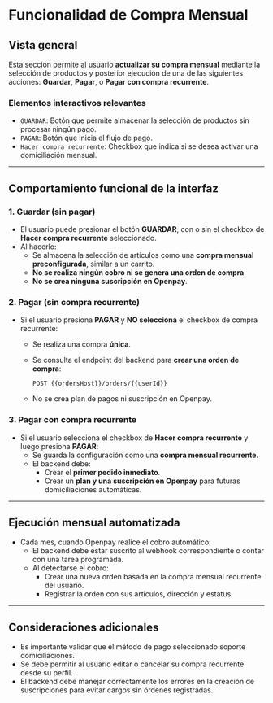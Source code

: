 # Funcionalidad de Compra Mensual

## Vista general

Esta sección permite al usuario **actualizar su compra mensual** mediante la selección de productos y posterior ejecución de una de las siguientes acciones: **Guardar**, **Pagar**, o **Pagar con compra recurrente**.

### Elementos interactivos relevantes

- `GUARDAR`: Botón que permite almacenar la selección de productos sin procesar ningún pago.
- `PAGAR`: Botón que inicia el flujo de pago.
- `Hacer compra recurrente`: Checkbox que indica si se desea activar una domiciliación mensual.

---

## Comportamiento funcional de la interfaz

### 1. Guardar (sin pagar)

- El usuario puede presionar el botón **GUARDAR**, con o sin el checkbox de **Hacer compra recurrente** seleccionado.
- Al hacerlo:
  - Se almacena la selección de artículos como una **compra mensual preconfigurada**, similar a un carrito.
  - **No se realiza ningún cobro ni se genera una orden de compra**.
  - **No se crea ninguna suscripción en Openpay**.

### 2. Pagar (sin compra recurrente)

- Si el usuario presiona **PAGAR** y **NO selecciona** el checkbox de compra recurrente:

  - Se realiza una compra **única**.
  - Se consulta el endpoint del backend para **crear una orden de compra**:

    ```
    POST {{ordersHost}}/orders/{{userId}}
    ```

  - No se crea plan de pagos ni suscripción en Openpay.

### 3. Pagar con compra recurrente

- Si el usuario selecciona el checkbox de **Hacer compra recurrente** y luego presiona **PAGAR**:
  - Se guarda la configuración como una **compra mensual recurrente**.
  - El backend debe:
    - Crear el **primer pedido inmediato**.
    - Crear un **plan y una suscripción en Openpay** para futuras domiciliaciones automáticas.

---

## Ejecución mensual automatizada

- Cada mes, cuando Openpay realice el cobro automático:
  - El backend debe estar suscrito al webhook correspondiente o contar con una tarea programada.
  - Al detectarse el cobro:
    - Crear una nueva orden basada en la compra mensual recurrente del usuario.
    - Registrar la orden con sus artículos, dirección y estatus.

---

## Consideraciones adicionales

- Es importante validar que el método de pago seleccionado soporte domiciliaciones.
- Se debe permitir al usuario editar o cancelar su compra recurrente desde su perfil.
- El backend debe manejar correctamente los errores en la creación de suscripciones para evitar cargos sin órdenes registradas.
